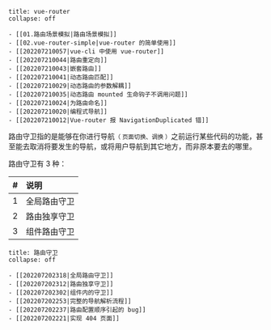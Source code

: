 

````ad-note
title: vue-router
collapse: off

- [[01.路由场景模拟|路由场景模拟]]
- [[02.vue-router-simple|vue-router 的简单使用]]
- [[202207210057|vue-cli 中使用 vue-router]]
- [[202207210044|路由重定向]]
- [[202207210043|嵌套路由]]
- [[202207210041|动态路由匹配]]
- [[202207210029|动态路由的参数解耦]]
- [[202207210035|动态路由 mounted 生命钩子不调用问题]]
- [[202207210024|为路由命名]]
- [[202207210020|编程式导航]]
- [[202207210012|Vue-router 报 NavigationDuplicated 错]]
```` 

路由守卫指的是能够在你进行导航<small>（ 页面切换、调换 ）</small>之前运行某些代码的功能，甚至能去取消将要发生的导航，或将用户导航到其它地方，而非原本要去的哪里。

路由守卫有 3 种：

| # | 说明 |
| -: | :- |
| 1 | 全局路由守卫 |
| 2 | 路由独享守卫 |
| 3 | 组件路由守卫 |

````ad-summary
title: 路由守卫
collapse: off

- [[202207202318|全局路由守卫]]
- [[202207202312|路由独享守卫]]
- [[202207202302|组件内的守卫]]
- [[202207202253|完整的导航解析流程]]
- [[202207202237|路由配置顺序引起的 bug]]
- [[202207202221|实现 404 页面]]
````